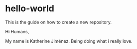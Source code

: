 # hello-world
This is the guide on how to create a new repository. 


Hi Humans,

My name is Katherine Jiménez. 
Being doing what i really love.
